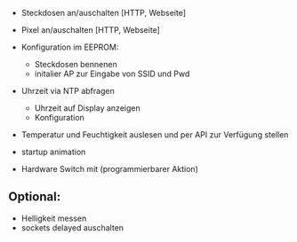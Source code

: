 + Steckdosen an/auschalten [HTTP, Webseite]
+ Pixel an/auschalten [HTTP, Webseite]
+ Konfiguration im EEPROM:
	+ Steckdosen bennenen
	+ initalier AP zur Eingabe von SSID und Pwd

+ Uhrzeit via NTP abfragen
	+ Uhrzeit auf Display anzeigen
	+ Konfiguration
+ Temperatur und Feuchtigkeit auslesen und per API zur Verfügung stellen
+ startup animation
+ Hardware Switch mit (programmierbarer Aktion)


## Optional:

+ Helligkeit messen
+ sockets delayed auschalten
